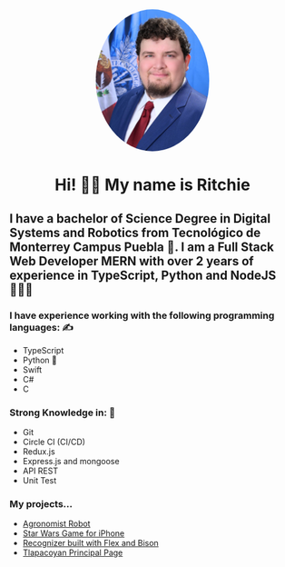 <div align="center">
  <img src="src/photo1.jpeg" alt="imagen" style="border-radius: 50%;" width="200" height="250">
  <h1 text-align="center">Hi! 🙋‍♂️ My name is Ritchie</h1>
</div>

## I have a bachelor of Science Degree in Digital Systems and Robotics from Tecnológico de Monterrey Campus Puebla 🤖. I am a Full Stack Web Developer MERN with over 2 years of experience in TypeScript, Python and NodeJS 👨🏻‍💻

### I have experience working with the following programming languages: ✍️
- TypeScript 
- Python 🐍
- Swift
- C#
- C

### Strong Knowledge in: 📖
- Git 
- Circle CI (CI/CD)
- Redux.js
- Express.js and mongoose
- API REST
- Unit Test

### My projects...
- [Agronomist Robot](https://github.com/RickardGS4991/GA-ULV)
- [Star Wars Game for iPhone](https://github.com/RickardGS4991/starwarsiOsGame)
- [Recognizer built with Flex and Bison](https://github.com/RickardGS4991/finalRecognizer/tree/main)
- [Tlapacoyan Principal Page](https://github.com/RickardGS4991/tlapa-web-page)


<!--
**RickardGS4991/RickardGS4991** is a ✨ _special_ ✨ repository because its `README.md` (this file) appears on your GitHub profile.

Here are some ideas to get you started:

- 🔭 I’m currently working on ...
- 🌱 I’m currently learning ...
- 👯 I’m looking to collaborate on ...
- 🤔 I’m looking for help with ...
- 💬 Ask me about ...
- 📫 How to reach me: ...
- 😄 Pronouns: ...
- ⚡ Fun fact: ...
-->

